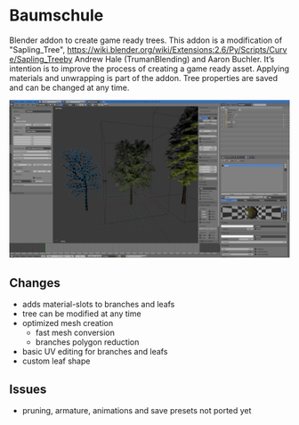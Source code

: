 # Baumschule
Blender addon to create game ready trees. This addon is a modification of "Sapling_Tree", https://wiki.blender.org/wiki/Extensions:2.6/Py/Scripts/Curve/Sapling_Treeby Andrew Hale (TrumanBlending) and Aaron Buchler.
It’s intention is to improve the process of creating a game ready asset. Applying materials and unwrapping is part of the addon. Tree properties are saved and can be changed at any time.


![image Info](./images/screenshot2.png "Screenshot")


## Changes
* adds material-slots to branches and leafs
* tree can be modified at any time
* optimized mesh creation
    * fast mesh conversion
    * branches polygon reduction
* basic UV editing for branches and leafs
* custom leaf shape
## Issues
* pruning, armature, animations and save presets not ported yet
